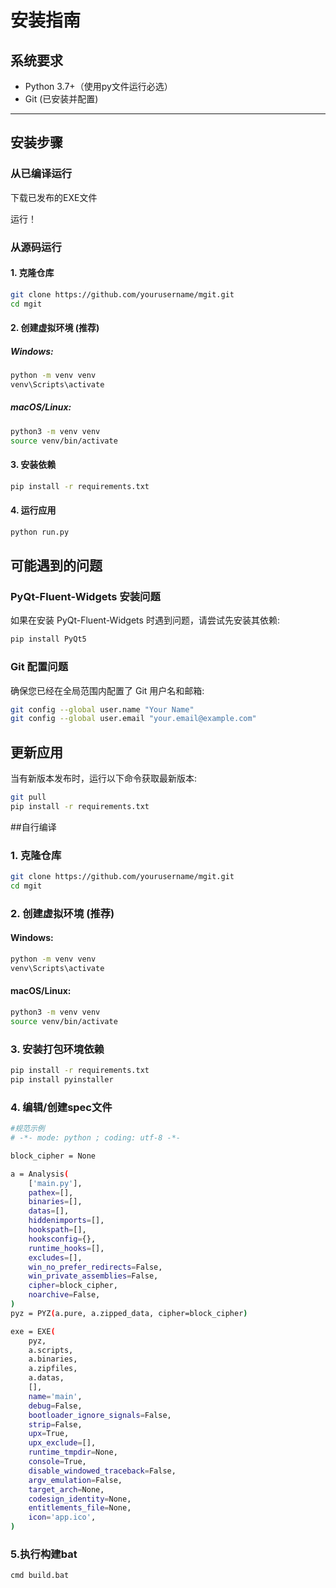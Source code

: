 # 安装指南

## 系统要求

- Python 3.7+（使用py文件运行必选）
- Git (已安装并配置)

---


## 安装步骤


### 从已编译运行


下载已发布的EXE文件

运行！


### 从源码运行

#### 1. 克隆仓库

```bash
git clone https://github.com/yourusername/mgit.git
cd mgit
```

#### 2. 创建虚拟环境 (推荐)

##### Windows:

```cmd
python -m venv venv
venv\Scripts\activate
```

##### macOS/Linux:

```bash
python3 -m venv venv
source venv/bin/activate
```

#### 3. 安装依赖

```bash
pip install -r requirements.txt
```

#### 4. 运行应用

```bash
python run.py
```

## 可能遇到的问题

### PyQt-Fluent-Widgets 安装问题

如果在安装 PyQt-Fluent-Widgets 时遇到问题，请尝试先安装其依赖:

```bash
pip install PyQt5
```

### Git 配置问题

确保您已经在全局范围内配置了 Git 用户名和邮箱:

```bash
git config --global user.name "Your Name"
git config --global user.email "your.email@example.com"
```

## 更新应用

当有新版本发布时，运行以下命令获取最新版本:

```bash
git pull
pip install -r requirements.txt
``` 

##自行编译

### 1. 克隆仓库

```bash
git clone https://github.com/yourusername/mgit.git
cd mgit
```

### 2. 创建虚拟环境 (推荐)

#### Windows:

```cmd
python -m venv venv
venv\Scripts\activate
```

#### macOS/Linux:

```bash
python3 -m venv venv
source venv/bin/activate
```

### 3. 安装打包环境依赖

```bash
pip install -r requirements.txt
pip install pyinstaller
```

### 4. 编辑/创建spec文件

```bash
#规范示例
# -*- mode: python ; coding: utf-8 -*-

block_cipher = None

a = Analysis(
    ['main.py'],
    pathex=[],
    binaries=[],
    datas=[],
    hiddenimports=[],
    hookspath=[],
    hooksconfig={},
    runtime_hooks=[],
    excludes=[],
    win_no_prefer_redirects=False,
    win_private_assemblies=False,
    cipher=block_cipher,
    noarchive=False,
)
pyz = PYZ(a.pure, a.zipped_data, cipher=block_cipher)

exe = EXE(
    pyz,
    a.scripts,
    a.binaries,
    a.zipfiles,
    a.datas,
    [],
    name='main',
    debug=False,
    bootloader_ignore_signals=False,
    strip=False,
    upx=True,
    upx_exclude=[],
    runtime_tmpdir=None,
    console=True,
    disable_windowed_traceback=False,
    argv_emulation=False,
    target_arch=None,
    codesign_identity=None,
    entitlements_file=None,
    icon='app.ico',
)

```

### 5.执行构建bat


```bash
cmd build.bat
```
